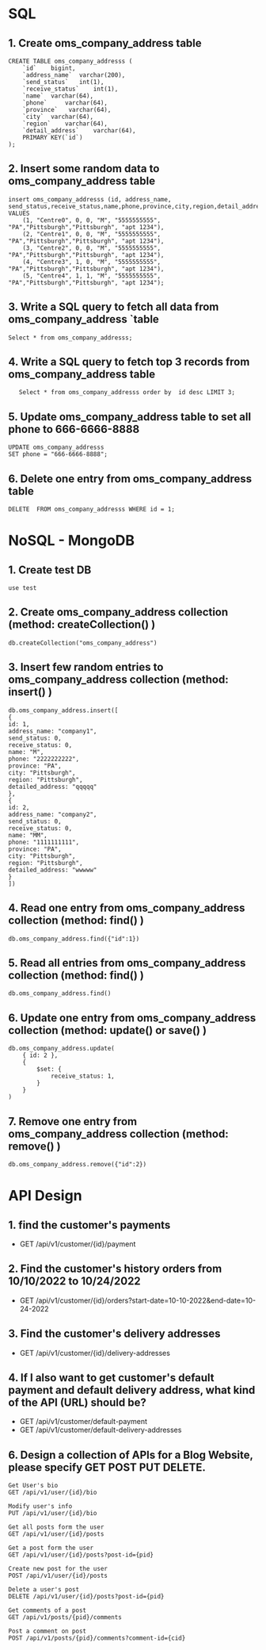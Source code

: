 # SQL
## 1. Create oms_company_address table
```
CREATE TABLE oms_company_addresss (
    `id`    bigint,
    `address_name`  varchar(200),
    `send_status`   int(1),
    `receive_status`    int(1),
    `name`  varchar(64),
    `phone`	    varchar(64),
    `province`   varchar(64),
    `city`  varchar(64),
    `region`    varchar(64),
    `detail_address`    varchar(64),
    PRIMARY KEY(`id`)
);
```

## 2. Insert some random data to oms_company_address table
```
insert oms_company_addresss (id, address_name, send_status,receive_status,name,phone,province,city,region,detail_address) VALUES
    (1, "Centre0", 0, 0, "M", "5555555555", "PA","Pittsburgh","Pittsburgh", "apt 1234"),
    (2, "Centre1", 0, 0, "M", "5555555555", "PA","Pittsburgh","Pittsburgh", "apt 1234"),
    (3, "Centre2", 0, 0, "M", "5555555555", "PA","Pittsburgh","Pittsburgh", "apt 1234"),
    (4, "Centre3", 1, 0, "M", "5555555555", "PA","Pittsburgh","Pittsburgh", "apt 1234"),
    (5, "Centre4", 1, 1, "M", "5555555555", "PA","Pittsburgh","Pittsburgh", "apt 1234");

```

## 3. Write a SQL query to fetch all data from oms_company_address `table
```
Select * from oms_company_addresss;
```

## 4. Write a SQL query to fetch top 3 records from oms_company_address table
``` 
   Select * from oms_company_addresss order by  id desc LIMIT 3;
```

## 5. Update oms_company_address table to set all phone to 666-6666-8888
```
UPDATE oms_company_addresss
SET phone = "666-6666-8888";
```
## 6. Delete one entry from oms_company_address table
```
DELETE  FROM oms_company_addresss WHERE id = 1;
```

# NoSQL - MongoDB
## 1. Create  test DB 
```
use test
```

## 2. Create  oms_company_address  collection  (method: createCollection() )
```
db.createCollection("oms_company_address")
```

## 3. Insert few random entries to  oms_company_address  collection (method: insert() )
```
db.oms_company_address.insert([
{
id: 1,
address_name: "company1",
send_status: 0,
receive_status: 0,
name: "M",
phone: "2222222222",
province: "PA",
city: "Pittsburgh",
region: "Pittsburgh",
detailed_address: "qqqqq"
},
{
id: 2,
address_name: "company2",
send_status: 0,
receive_status: 0,
name: "MM",
phone: "1111111111",
province: "PA",
city: "Pittsburgh",
region: "Pittsburgh",
detailed_address: "wwwww"
}
])
```
## 4. Read one entry from  oms_company_address  collection (method: find() )
```
db.oms_company_address.find({"id":1})
```

## 5. Read all entries from  oms_company_address  collection (method: find() )
```
db.oms_company_address.find()
```

## 6. Update one entry from  oms_company_address collection (method: update() or save() )
```
db.oms_company_address.update(
    { id: 2 }, 
    {
        $set: { 
            receive_status: 1,
        }
    }
)
```

## 7. Remove one entry from  oms_company_address collection (method: remove() )
```
db.oms_company_address.remove({"id":2})
```

# API Design
## 1. find the customer's payments
* GET /api/v1/customer/{id}/payment

## 2. Find the customer's history orders from 10/10/2022 to 10/24/2022
* GET /api/v1/customer/{id}/orders?start-date=10-10-2022&end-date=10-24-2022

## 3. Find the customer's delivery addresses
* GET /api/v1/customer/{id}/delivery-addresses

## 4. If I also want to get customer's default payment and default delivery address, what kind of the API (URL) should be?
* GET /api/v1/customer/default-payment
* GET /api/v1/customer/default-delivery-addresses

## 6. Design a collection of APIs for a Blog Website, please specify GET POST PUT DELETE.
```
Get User's bio
GET /api/v1/user/{id}/bio

Modify user's info
PUT /api/v1/user/{id}/bio

Get all posts form the user
GET /api/v1/user/{id}/posts

Get a post form the user
GET /api/v1/user/{id}/posts?post-id={pid}

Create new post for the user
POST /api/v1/user/{id}/posts

Delete a user's post
DELETE /api/v1/user/{id}/posts?post-id={pid}

Get comments of a post
GET /api/v1/posts/{pid}/comments

Post a comment on post
POST /api/v1/posts/{pid}/comments?comment-id={cid}
```
